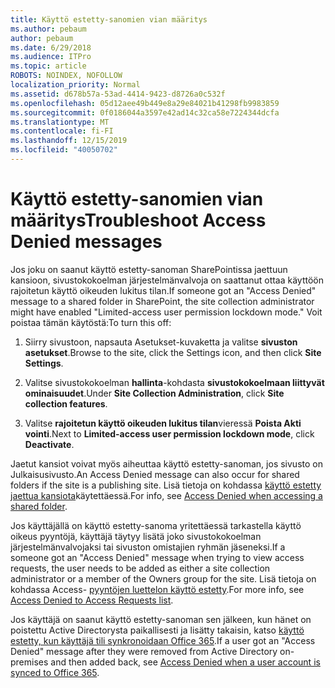 ```yaml
---
title: Käyttö estetty-sanomien vian määritys
ms.author: pebaum
author: pebaum
ms.date: 6/29/2018
ms.audience: ITPro
ms.topic: article
ROBOTS: NOINDEX, NOFOLLOW
localization_priority: Normal
ms.assetid: d678b57a-53ad-4414-9423-d8726a0c532f
ms.openlocfilehash: 05d12aee49b449e8a29e84021b41298fb9983859
ms.sourcegitcommit: 0f0186044a3597e42ad14c32ca58e7224344dcfa
ms.translationtype: MT
ms.contentlocale: fi-FI
ms.lasthandoff: 12/15/2019
ms.locfileid: "40050702"
---
```

# <a name="troubleshoot-access-denied-messages"></a><span data-ttu-id="63338-102">Käyttö estetty-sanomien vian määritys</span><span class="sxs-lookup"><span data-stu-id="63338-102">Troubleshoot Access Denied messages</span></span>

<span data-ttu-id="63338-103">Jos joku on saanut käyttö estetty-sanoman SharePointissa jaettuun kansioon, sivustokokoelman järjestelmänvalvoja on saattanut ottaa käyttöön rajoitetun käyttö oikeuden lukitus tilan.</span><span class="sxs-lookup"><span data-stu-id="63338-103">If someone got an "Access Denied" message to a shared folder in SharePoint, the site collection administrator might have enabled "Limited-access user permission lockdown mode."</span></span> <span data-ttu-id="63338-104">Voit poistaa tämän käytöstä:</span><span class="sxs-lookup"><span data-stu-id="63338-104">To turn this off:</span></span> 
  
1. <span data-ttu-id="63338-105">Siirry sivustoon, napsauta Asetukset-kuvaketta ja valitse **sivuston asetukset**.</span><span class="sxs-lookup"><span data-stu-id="63338-105">Browse to the site, click the Settings icon, and then click **Site Settings**.</span></span>
    
2. <span data-ttu-id="63338-106">Valitse sivustokokoelman **hallinta**-kohdasta **sivustokokoelmaan liittyvät ominaisuudet**.</span><span class="sxs-lookup"><span data-stu-id="63338-106">Under **Site Collection Administration**, click **Site collection features**.</span></span>
    
3. <span data-ttu-id="63338-107">Valitse **rajoitetun käyttö oikeuden lukitus tilan**vieressä **Poista Akti vointi**.</span><span class="sxs-lookup"><span data-stu-id="63338-107">Next to **Limited-access user permission lockdown mode**, click **Deactivate**.</span></span>
    
<span data-ttu-id="63338-108">Jaetut kansiot voivat myös aiheuttaa käyttö estetty-sanoman, jos sivusto on Julkaisusivusto.</span><span class="sxs-lookup"><span data-stu-id="63338-108">An Access Denied message can also occur for shared folders if the site is a publishing site.</span></span> <span data-ttu-id="63338-109">Lisä tietoja on kohdassa [käyttö estetty jaettua kansiota](https://go.microsoft.com/fwlink/?linkid=2004317)käytettäessä.</span><span class="sxs-lookup"><span data-stu-id="63338-109">For info, see [Access Denied when accessing a shared folder](https://go.microsoft.com/fwlink/?linkid=2004317).</span></span>
  
<span data-ttu-id="63338-110">Jos käyttäjällä on käyttö estetty-sanoma yritettäessä tarkastella käyttö oikeus pyyntöjä, käyttäjä täytyy lisätä joko sivustokokoelman järjestelmänvalvojaksi tai sivuston omistajien ryhmän jäseneksi.</span><span class="sxs-lookup"><span data-stu-id="63338-110">If a someone got an "Access Denied" message when trying to view access requests, the user needs to be added as either a site collection administrator or a member of the Owners group for the site.</span></span> <span data-ttu-id="63338-111">Lisä tietoja on kohdassa Access- [pyyntöjen luettelon käyttö estetty](https://go.microsoft.com/fwlink/?linkid=2004220).</span><span class="sxs-lookup"><span data-stu-id="63338-111">For more info, see [Access Denied to Access Requests list](https://go.microsoft.com/fwlink/?linkid=2004220).</span></span>
  
<span data-ttu-id="63338-112">Jos käyttäjä on saanut käyttö estetty-sanoman sen jälkeen, kun hänet on poistettu Active Directorysta paikallisesti ja lisätty takaisin, katso [käyttö estetty, kun käyttäjä tili synkronoidaan Office 365](https://go.microsoft.com/fwlink/?linkid=2004318).</span><span class="sxs-lookup"><span data-stu-id="63338-112">If a user got an "Access Denied" message after they were removed from Active Directory on-premises and then added back, see [Access Denied when a user account is synced to Office 365](https://go.microsoft.com/fwlink/?linkid=2004318).</span></span>
  

